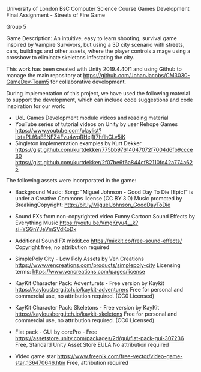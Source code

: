 University of London
BsC Computer Science Course
Games Development
Final Assignment - Streets of Fire Game

Group 5 

Game Description: An intuitive, easy to learn shooting, survival game inspired by Vampire Survivors, but using
a 3D city scenario with streets, cars, buildings and other assets, where the player controls a mage using a 
crossbow to eliminate skeletons infestating the city. 

This work has been created with Unity 2019.4.40f1 and using Github to manage the main repository at 
https://github.com/JohanJacobs/CM3030-GameDev-Team5 for collaborative development. 

During implementation of this project, we have used the following material to support the development, 
which can include code suggestions and code inspiration for our work: 

- UoL Games Development module videos and reading material
- YouTube series of tutorial videos on Unity by user Rehope Games
  https://www.youtube.com/playlist?list=PLf6aEENFZ4Fvu4wgRHej1f7hflhCLv5iK 
- Singleton implementation examples by Kurt Dekker
  https://gist.github.com/kurtdekker/775bb97614047072f7004d6fb9ccce30
  https://gist.github.com/kurtdekker/2f07be6f6a844cf82110fc42a774a625

The following assets were incorporated in the game: 

- Background Music:
  Song: "Miguel Johnson - Good Day To Die [Epic]" is under a Creative Commons license (CC BY 3.0)
  Music promoted by BreakingCopyright: http://bit.ly/MiguelJohnson_GoodDayToDie

- Sound FXs from non-copyrighted video Funny Cartoon Sound Effects by Everything Music
  https://youtu.be/VmgKryu4__k?si=YSGnYJeVmSVdKoDx

- Additional Sound FX mixkit.co
  https://mixkit.co/free-sound-effects/ 
  Copyright free, no attribution required

- SimplePoly City - Low Poly Assets by Ven Creations
  https://www.vencreations.com/products/simplepoly-city
  Licensing terms: https://www.vencreations.com/pages/license

- KayKit Character Pack: Adventurets - Free version by Kaykit
  https://kaylousberg.itch.io/kaykit-adventurers
  Free for personal and commercial use, no attribution required. (CC0 Licensed)

- KayKit Character Pack: Skeletons - Free version by KayKit
  https://kaylousberg.itch.io/kaykit-skeletons
  Free for personal and commercial use, no attribution required. (CC0 Licensed)

- Flat pack - GUI by corePro - Free
  https://assetstore.unity.com/packages/2d/gui/flat-pack-gui-307236
  Free, Standard Unity Asset Store EULA
  No attribution required

- Video game star
  https://www.freepik.com/free-vector/video-game-star_136470646.htm
  Free, attribution required

